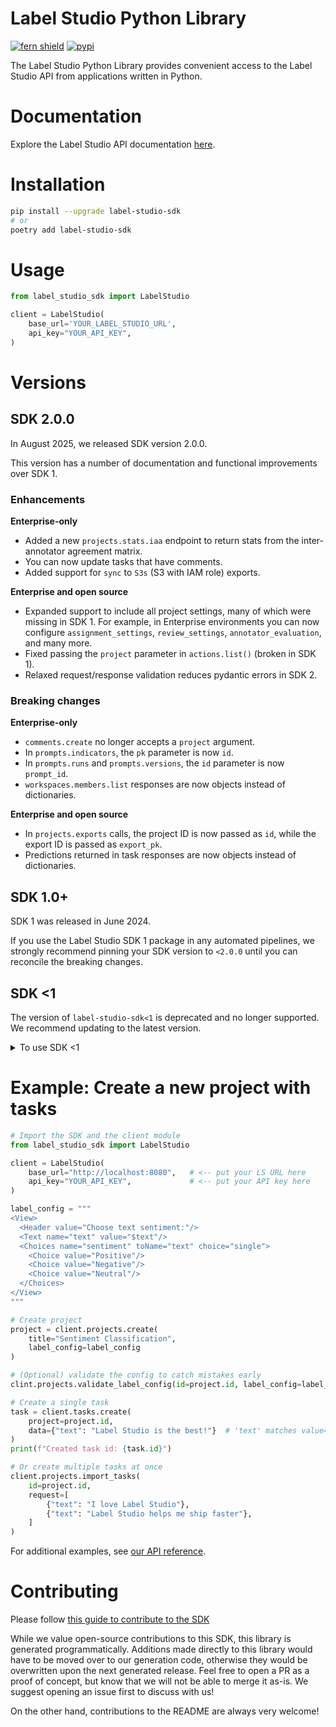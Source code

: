 # Label Studio Python Library

[![fern shield](https://img.shields.io/badge/%F0%9F%8C%BF-SDK%20generated%20by%20Fern-brightgreen)](https://github.com/fern-api/fern)
[![pypi](https://img.shields.io/pypi/v/label-studio-sdk.svg)](https://pypi.python.org/pypi/label-studio-sdk)

The Label Studio Python Library provides convenient access to the Label Studio API from applications written in Python.
<!-- End Title  -->

<!-- Outline -->


# Documentation
Explore the Label Studio API documentation [here](https://api.labelstud.io/).


# Installation

```sh
pip install --upgrade label-studio-sdk
# or
poetry add label-studio-sdk
```

# Usage

```python
from label_studio_sdk import LabelStudio

client = LabelStudio(
    base_url='YOUR_LABEL_STUDIO_URL',  
    api_key="YOUR_API_KEY",
)
```

# Versions

## SDK 2.0.0

In August 2025, we released SDK version 2.0.0. 

This version has a number of documentation and functional improvements over SDK 1. 

### Enhancements 

**Enterprise-only**

- Added a new `projects.stats.iaa` endpoint to return stats from the inter-annotator agreement matrix. 
- You can now update tasks that have comments.
- Added support for `sync` to `S3s` (S3 with IAM role) exports.

**Enterprise and open source**

- Expanded support to include all project settings, many of which were missing in SDK 1. For example, in Enterprise environments you can now configure `assignment_settings`, `review_settings`, `annotator_evaluation`, and many more.
- Fixed passing the `project` parameter in `actions.list()` (broken in SDK 1). 
- Relaxed request/response validation reduces pydantic errors in SDK 2.

### Breaking changes

**Enterprise-only**

- `comments.create` no longer accepts a `project` argument.
- In `prompts.indicators`, the `pk` parameter is now `id`.
- In `prompts.runs` and `prompts.versions`, the `id` parameter is now `prompt_id`.
- `workspaces.members.list` responses are now objects instead of dictionaries.

**Enterprise and open source**

- In `projects.exports` calls, the project ID is now passed as `id`, while the export ID is passed as `export_pk`.
- Predictions returned in task responses are now objects instead of dictionaries. 

## SDK 1.0+

SDK 1 was released in June 2024. 

If you use the Label Studio SDK 1 package in any automated pipelines, we strongly recommend pinning your SDK version to `<2.0.0` until you can reconcile the breaking changes. 


## SDK <1

The version of `label-studio-sdk<1` is deprecated and no longer supported. We recommend updating to the latest version.

<details>

<summary> To use SDK <1 </summary>

If you still want to use the deprecated version, you can install it with `pip install "label-studio-sdk<1"`. 

OR You can find the branch with the old version by cloning the repository and checking out the branch as follows:

```sh
git clone https://github.com/HumanSignal/label-studio-sdk.git
cd label-studio-sdk
git fetch origin
git checkout release/0.0.34
```

OR you can change your import statements as follows:
```python
from label_studio_sdk import Client
from label_studio_sdk.data_manager import Filters, Column, Operator, Type
from label_studio_sdk._legacy import Project
```

</details>

# Example: Create a new project with tasks

```python
# Import the SDK and the client module
from label_studio_sdk import LabelStudio

client = LabelStudio(
    base_url="http://localhost:8080",   # <-- put your LS URL here
    api_key="YOUR_API_KEY",             # <-- put your API key here
)

label_config = """
<View>
  <Header value="Choose text sentiment:"/>
  <Text name="text" value="$text"/>
  <Choices name="sentiment" toName="text" choice="single">
    <Choice value="Positive"/>
    <Choice value="Negative"/>
    <Choice value="Neutral"/>
  </Choices>
</View>
"""

# Create project
project = client.projects.create(
    title="Sentiment Classification",
    label_config=label_config
)

# (Optional) validate the config to catch mistakes early
clint.projects.validate_label_config(id=project.id, label_config=label_config)

# Create a single task
task = client.tasks.create(
    project=project.id,
    data={"text": "Label Studio is the best!"}  # 'text' matches value="$text"
)
print(f"Created task id: {task.id}")

# Or create multiple tasks at once
client.projects.import_tasks(
    id=project.id,
    request=[
        {"text": "I love Label Studio"},
        {"text": "Label Studio helps me ship faster"},
    ]
)
```

For additional examples, see [our API reference](https://api.labelstud.io/). 

<!-- Begin Contributing, generated by Fern  -->
# Contributing

Please follow [this guide to contribute to the SDK](https://github.com/HumanSignal/label-studio-client-generator?tab=readme-ov-file#how-to-contribute)

While we value open-source contributions to this SDK, this library is generated programmatically. 
Additions made directly to this library would have to be moved over to our generation code, 
otherwise they would be overwritten upon the next generated release. Feel free to open a PR as
 a proof of concept, but know that we will not be able to merge it as-is. We suggest opening 
an issue first to discuss with us!

On the other hand, contributions to the README are always very welcome!
<!-- End Contributing  -->


